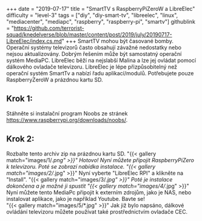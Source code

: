 +++
date = "2019-07-17"
title = "SmartTV s RaspberryPiZeroW a LibreElec"
difficulty = "level-3"
tags = ["diy", "diy-smart-tv", "libreelec", "linux", "mediacenter", "mediapc", "raspberry", "raspberry-pi", "smartv"]
githublink = "https://github.com/terrorist-squad/knedelverse/blob/master/content/post/2019/july/20190717-LibreElec/index.cs.md"
+++
SmartTV mohou být časované bomby. Operační systémy televizorů často obsahují závažné nedostatky nebo nejsou aktualizovány. Dobrým řešením může být samostatný operační systém MediaPC. LibreElec běží na nejslabší Malina a lze jej ovládat pomocí dálkového ovladače televizoru. LibreElec je lépe přizpůsobitelný než operační systém SmartTv a nabízí řadu aplikací/modulů. Potřebujete pouze RaspberryZeroW a prázdnou kartu SD.
## Krok 1:
Stáhněte si instalační program Noobs ze stránek https://www.raspberrypi.org/downloads/noobs/.
## Krok 2:
Rozbalte tento archiv zip na prázdnou kartu SD.
"{{< gallery match="images/1/*.png" >}}"
Hotovo! Nyní můžete připojit RaspberryPiZero k televizoru. Poté se zobrazí nabídka instalace.
"{{< gallery match="images/2/*.jpg" >}}"
Nyní vyberte "LibreElec RPI" a klikněte na "Install".
"{{< gallery match="images/3/*.jpg" >}}"
Poté je instalace dokončena a je možné ji spustit
"{{< gallery match="images/4/*.jpg" >}}"
Nyní můžete tento MediaPc připojit k externím zdrojům, jako je NAS, nebo instalovat aplikace, jako je například Youtube. Bavte se!   
"{{< gallery match="images/5/*.jpg" >}}"
Jak již bylo napsáno, dálkové ovládání televizoru můžete používat také prostřednictvím ovladače CEC.
